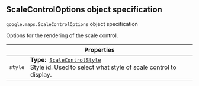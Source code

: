 <h2 id="ScaleControlOptions"> ScaleControlOptions object specification </h2><p>
<code><span itemprop="path">google.maps</span>.<span itemprop="name">ScaleControlOptions</span></code>
object specification
</p><p>Options for the rendering of the scale control.</p><div class="devsite-table-wrapper"><table class="properties responsive" summary="interface ScaleControlOptions - Properties">
<thead>
<tr><th colspan="2">Properties</th>
</tr></thead>
<tbody>
<tr>
<td><code><span>style</span></code></td>
<td><div><strong>Type:</strong>&nbsp; <code><a href="https://github.com/amenadiel/google-maps-documentation/blob/master/docs/ScaleControlStyle.md">ScaleControlStyle</a></code></div>
<div class="desc">Style id. Used to select what style of scale control to display.</div></td>
</tr>
</tbody>
</table></div>
